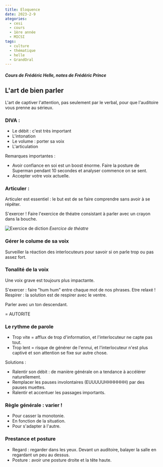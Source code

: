 ```yaml
---
title: Eloquence
date: 2023-2-9
ategories:
  - cesi
  - cours
  - 1ère année
  - MICSI
tags:
  - culture
  - thématique
  - helle
  - GrandOral
---
```

##### Cours de Frédéric Helle, notes de Frédéric Prince

## L'art de bien parler

L'art de captiver l'attention, pas seulement par le verbal, pour que l'auditoire vous prenne au sérieux.

### DIVA :
- Le débit : c'est très important
- L'intonation
- Le volume : porter sa voix
- L'articulation

Remarques importantes :
- Avoir confiance en soi est un boost énorme. Faire la posture de Superman pendant 10 secondes et analyser commence on se sent.
- Accepter votre voix actuelle.

### Articuler :
Articuler est essentiel : le but est de se faire comprendre sans avoir à se répêter.

S'exercer ! Faire l'exercice de théatre consistant à parler avec un crayon dans la bouche.

![Exercice de diction](https://phgarin.files.wordpress.com/2015/02/crayon_dans_la_bouche.jpg)
_Exercice de théatre_

### Gérer le colume de sa voix

Surveiller la réaction des interlocuteurs pour savoir si on parle trop ou pas assez fort.

### Tonalité de la voix

Une voix grave est toujours plus impactante.

S'exercer : faire "hum hum" entre chaque mot de nos phrases.
Etre relaxé !
Respirer : la solution est de respirer avec le ventre.

Parler avec un ton descendant.

= AUTORITE

### Le rythme de parole

- Trop vite = afflux de trop d'information, et l'interlocuteur ne capte pas tout.
- Trop lent = risque de générer de l'ennui, et l'interlocuteur n'est plus captivé et son attention se fixe sur autre chose.

Solutions :
- Ralentir son débit : de manière générale on a tendance à accélérer naturellement.
- Remplacer les pauses involontaires (EUUUUUHHHHHHH) par des pauses muettes.
- Ralentir et accentuer les passages importants.

### Règle générale : varier !
- Pour casser la monotonie.
- En fonction de la situation.
- Pour s'adapter à l'autre.

### Prestance et posture
- Regard : regarder dans les yeux. Devant un auditoire, balayer la salle en regardant un peu au dessus.
- Posture : avoir une posture droite et la tête haute.